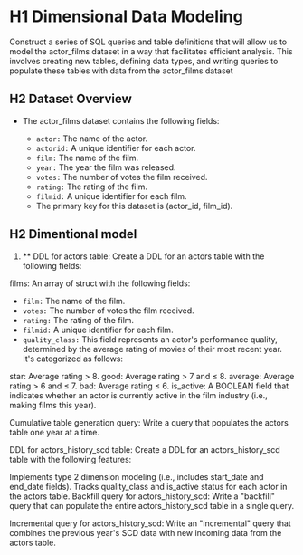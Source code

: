 # H1 Dimensional Data Modeling

Construct a series of SQL queries and table definitions that will allow us to model the actor_films dataset 
in a way that facilitates efficient analysis. This involves creating new tables, defining data types, and writing
queries to populate these tables with data from the actor_films dataset

## H2 Dataset Overview

- The actor_films dataset contains the following fields:

    - `actor:` The name of the actor.
    - `actorid:` A unique identifier for each actor.
    - `film:` The name of the film.
    - `year:` The year the film was released.
    - `votes:` The number of votes the film received.
    - `rating:` The rating of the film.
    - `filmid:` A unique identifier for each film.
    -  The primary key for this dataset is (actor_id, film_id).

## H2 Dimentional model 
1. ** DDL for actors table: Create a DDL for an actors table with the following fields:

films: An array of struct with the following fields:

- `film:` The name of the film.
- `votes:` The number of votes the film received.
- `rating:` The rating of the film.
- `filmid:` A unique identifier for each film.
- `quality_class:` This field represents an actor's performance quality, determined by the average rating of movies of their most recent year. It's categorized as follows:

star: Average rating > 8.
good: Average rating > 7 and ≤ 8.
average: Average rating > 6 and ≤ 7.
bad: Average rating ≤ 6.
is_active: A BOOLEAN field that indicates whether an actor is currently active in the film industry (i.e., making films this year).

Cumulative table generation query: Write a query that populates the actors table one year at a time.

DDL for actors_history_scd table: Create a DDL for an actors_history_scd table with the following features:

Implements type 2 dimension modeling (i.e., includes start_date and end_date fields).
Tracks quality_class and is_active status for each actor in the actors table.
Backfill query for actors_history_scd: Write a "backfill" query that can populate the entire actors_history_scd table in a single query.

Incremental query for actors_history_scd: Write an "incremental" query that combines the previous year's SCD data with new incoming data from the actors table.


